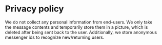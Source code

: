 # Privacy policy
We do not collect any personal information from end-users. We only take the message contents and temporarily store them in a picture, which is deleted after being sent back to the user. Additionally, we store anonymous messenger ids to recognize new/returning users.

